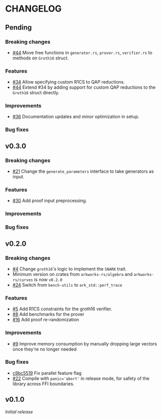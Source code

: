 # CHANGELOG

## Pending

### Breaking changes

- [\#44](https://github.com/arkworks-rs/groth16/pull/44) Move free functions in `generator.rs`, `prover.rs`, `verifier.rs` to methods on `Groth16` struct.

### Features

- [\#34](https://github.com/arkworks-rs/groth16/pull/34) Allow specifying custom R1CS to QAP reductions.
- [\#44](https://github.com/arkworks-rs/groth16/pull/44) Extend \#34 by adding support for custom QAP reductions to the `Groth16` struct directly.

### Improvements

- [\#36](https://github.com/arkworks-rs/groth16/pull/36) Documentation updates and minor optimization in setup.

### Bug fixes

## v0.3.0

### Breaking changes

- [\#21](https://github.com/arkworks-rs/groth16/pull/21) Change the `generate_parameters` interface to take generators as input.

### Features

- [\#30](https://github.com/arkworks-rs/groth16/pull/30) Add proof input preprocessing.

### Improvements

### Bug fixes

## v0.2.0

### Breaking changes

- [\#4](https://github.com/arkworks-rs/groth16/pull/4) Change `groth16`'s logic to implement the `SNARK` trait.
- Minimum version on crates from `arkworks-rs/algebra` and `arkworks-rs/curves` is now `v0.2.0`
- [\#24](https://github.com/arkworks-rs/groth16/pull/24) Switch from `bench-utils` to `ark_std::perf_trace`

### Features

- [\#5](https://github.com/arkworks-rs/groth16/pull/5) Add R1CS constraints for the groth16 verifier.
- [\#8](https://github.com/arkworks-rs/groth16/pull/8) Add benchmarks for the prover
- [\#16](https://github.com/arkworks-rs/groth16/pull/16) Add proof re-randomization

### Improvements

- [\#9](https://github.com/arkworks-rs/groth16/pull/9) Improve memory consumption by manually dropping large vectors once they're no longer needed

### Bug fixes

- [c9bc5519](https://github.com/arkworks-rs/groth16/commit/885b9b569522f59a7eb428d1095f442ec9bc5519) Fix parallel feature flag
- [\#22](https://github.com/arkworks-rs/groth16/pull/22) Compile with `panic='abort'` in release mode, for safety of the library across FFI boundaries.

## v0.1.0

_Initial release_
